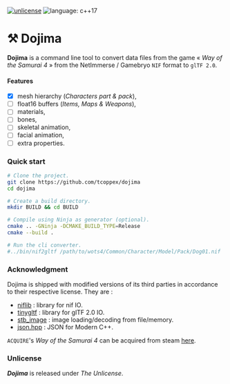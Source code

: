 [![unlicense](https://img.shields.io/badge/Unlicense-%23373737)](https://unlicense.org/)
![language: c++17](https://img.shields.io/badge/c++-17-blue.svg)

# ⚒ Dojima

**Dojima** is a command line tool to convert data files from the game « _Way of the Samurai 4_ » from the NetImmerse / Gamebryo `NIF` format to `glTF 2.0`.

#### Features

- [x] mesh hierarchy (*Characters part & pack*),
- [ ] float16 buffers (*Items, Maps & Weapons*),
- [ ] materials,
- [ ] bones,
- [ ] skeletal animation,
- [ ] facial animation,
- [ ] extra properties.

### Quick start

```bash
# Clone the project.
git clone https://github.com/tcoppex/dojima
cd dojima

# Create a build directory.
mkdir BUILD && cd BUILD

# Compile using Ninja as generator (optional).
cmake .. -GNinja -DCMAKE_BUILD_TYPE=Release
cmake --build .

# Run the cli converter.
#../bin/nif2gltf /path/to/wots4/Common/Character/Model/Pack/Dog01.nif
```

### Acknowledgment

Dojima is shipped with modified versions of its third parties in accordance to their
respective license. They are :

* [niflib](https://github.com/niftools/niflib) : library for nif IO. 
* [tinygltf](https://github.com/syoyo/tinygltf) : library for glTF 2.0 IO.
* [stb_image](https://github.com/nothings/stb) : image loading/decoding from file/memory.
* [json.hpp](https://github.com/nlohmann/json) : JSON for Modern C++.

`ACQUIRE`'s _Way of the Samurai 4_ can be acquired from steam [here](https://store.steampowered.com/app/312780/Way_of_the_Samurai_4/).

### Unlicense

_**Dojima**_ is released under *The Unlicense*.

<!-- 
## Notes

Using `niflib` as nif reader is probably overkill but might be changed later on.

## (Work in Progress)

Nif data block used by WotS4 (not completed) :
      + NiNode, 
      + NiSwitchNode,
      
      + NiIntegerExtraData, 
      + NiStringExtraData, 
      + NiFloatExtraData, 
      + NiColorExtraData, 
      
      + NiMaterialProperty, 
      + NiTexturingProperty, 
      + NiVertexColorProperty, 
      + NiShadeProperty, 
      + NiSpecularProperty, 
      + NiAlphaProperty, 
      + NiZBufferProperty, 
      
      + NiMesh, 
      
      + NiTransformController, 
      + NiSkinningLODController, *
      + NiSkinningMeshModifier,
      
      + NiSourceTexture, 
      + NiPixelData,

      + NiDataStream018, 
      + NiDataStream118, 
      + NiDataStream33, 
      
      + NiSequenceData, 
      + NiTransformEvaluator, 
      + NiTransformData, 
      + NiBSplineCompTransformEvaluator, 
      + NiBSplineData, 
      + NiBSplineBasisData, 
      + NiTextKeyExtraData, 


### Notes on WotS4 data layout

In Resources/Character, `Part` defined single nif mesh object whereas `Pack` defined
the whole model (minus animation data).

WOTS4 has 3 kind of datastream :
    * INDEX
    * ATTRIBUTES (Texcoord, Position, Normal, Binormal, Tangent, BlendIndice, BlendWeight)
    * BONE_PALETTE

#### Models Packs.

first block is a IntegerExtraData (supposedly an id).

Then on the root, each parts are described by 4 root block :
  
  1- a `StringExtraData` to the mesh part.

  2- An upper `Node` for internal structure.
   * Internally they have the following rendering properties:
    - StringExtraData (creation info)
    - ZBufferProperty
    - ShadeProperty (smooth or not)
    - VertexColorProperty
    - MaterialProperty
   
   * Then a node with internally two elements :
    - first contain the rig hierarchy (supposedly, to detail)
      + First node is a transformController (to move)
      + Second is the root node of the rig.
    - second is a SwitchNode for LOD (higher level lower quality).
  
  3- a `StringExtraData` to the part's texture name / path.

  4- a `PixelData` describing (containing ?) the part's texture data.

 -->